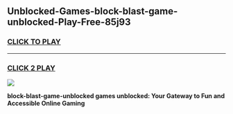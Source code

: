 
## Unblocked-Games-block-blast-game-unblocked-Play-Free-85j93
<h3>
<a href="https://premium76.site?title=block-blast-game-unblocked&ref=09A">CLICK TO PLAY</a></h3>
<hr>

<h3>
<a href="https://premium76.site?title=block-blast-game-unblocked&ref=09A">CLICK 2 PLAY</a>
  
</h3>

<a href="https://premium76.site?title=block-blast-game-unblocked&ref=09A"><img src="https://clearcache.store/games.png"></a>


**block-blast-game-unblocked games unblocked: Your Gateway to Fun and Accessible Online Gaming**
